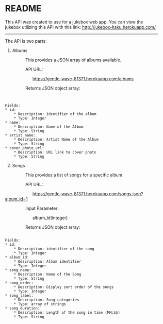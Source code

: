 # README

This API was created to use for a jukebox web app. You can view the jukebox utilizing this API with this link: http://jukebox-haku.herokuapp.com/

----
The API is two parts:

1. Albums

&nbsp;&nbsp;&nbsp;&nbsp;&nbsp;&nbsp;&nbsp;&nbsp;&nbsp;&nbsp;&nbsp;&nbsp;&nbsp;&nbsp;&nbsp;&nbsp; This provides a JSON array of albums available.

&nbsp;&nbsp;&nbsp;&nbsp;&nbsp;&nbsp;&nbsp;&nbsp;&nbsp;&nbsp;&nbsp;&nbsp;&nbsp;&nbsp;&nbsp;&nbsp; API URL:

&nbsp;&nbsp;&nbsp;&nbsp;&nbsp;&nbsp;&nbsp;&nbsp;&nbsp;&nbsp;&nbsp;&nbsp;&nbsp;&nbsp;&nbsp;&nbsp;&nbsp;&nbsp;&nbsp;&nbsp;&nbsp;&nbsp; https://gentle-wave-81371.herokuapp.com/albums

&nbsp;&nbsp;&nbsp;&nbsp;&nbsp;&nbsp;&nbsp;&nbsp;&nbsp;&nbsp;&nbsp;&nbsp;&nbsp;&nbsp;&nbsp;&nbsp; Returns JSON object array:

<pre lang="no-highlight"><code>

Fields:
* id:
    * Description: identifier of the album
    * Type: Integer
* name:
    * Description: Name of the Album
    * Type: String
* artist_name:
    * Description: Artist Name of the Album
    * Type: String
* cover_photo_url:
    * Description: URL link to cover photo
    * Type: String
</code></pre>


2. Songs

&nbsp;&nbsp;&nbsp;&nbsp;&nbsp;&nbsp;&nbsp;&nbsp;&nbsp;&nbsp;&nbsp;&nbsp;&nbsp;&nbsp;&nbsp;&nbsp; This provides a list of songs for a specific album.

&nbsp;&nbsp;&nbsp;&nbsp;&nbsp;&nbsp;&nbsp;&nbsp;&nbsp;&nbsp;&nbsp;&nbsp;&nbsp;&nbsp;&nbsp;&nbsp; API URL:

&nbsp;&nbsp;&nbsp;&nbsp;&nbsp;&nbsp;&nbsp;&nbsp;&nbsp;&nbsp;&nbsp;&nbsp;&nbsp;&nbsp;&nbsp;&nbsp;&nbsp;&nbsp;&nbsp;&nbsp;&nbsp;&nbsp; https://gentle-wave-81371.herokuapp.com/songs.json?album_id=1

&nbsp;&nbsp;&nbsp;&nbsp;&nbsp;&nbsp;&nbsp;&nbsp;&nbsp;&nbsp;&nbsp;&nbsp;&nbsp;&nbsp;&nbsp;&nbsp; Input Parameter:

&nbsp;&nbsp;&nbsp;&nbsp;&nbsp;&nbsp;&nbsp;&nbsp;&nbsp;&nbsp;&nbsp;&nbsp;&nbsp;&nbsp;&nbsp;&nbsp;&nbsp;&nbsp;&nbsp;&nbsp;&nbsp;&nbsp; album_id(integer)

&nbsp;&nbsp;&nbsp;&nbsp;&nbsp;&nbsp;&nbsp;&nbsp;&nbsp;&nbsp;&nbsp;&nbsp;&nbsp;&nbsp;&nbsp;&nbsp; Returns JSON object array:

<pre lang="no-highlight"><code>
Fields:
* id:
    * Description: identifier of the song
    * Type: Integer
* album_id:
    * Description: Album identifier
    * Type: Integer
* song_name:
    * Description: Name of the Song
    * Type: String
* song_order:
    * Description: Display sort order of the songs
    * Type: Integer
* song_label:
    * Description: Song categories
    * Type: array of strings
* song_duration:
    * Description: Length of the song in time (MM:SS)
    * Type: String
</code></pre>
